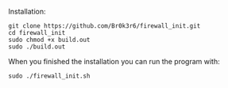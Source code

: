 Installation:
```
git clone https://github.com/Br0k3r6/firewall_init.git
cd firewall_init
sudo chmod +x build.out
sudo ./build.out
```
When you finished the installation you can run the program with:
```
sudo ./firewall_init.sh
```
